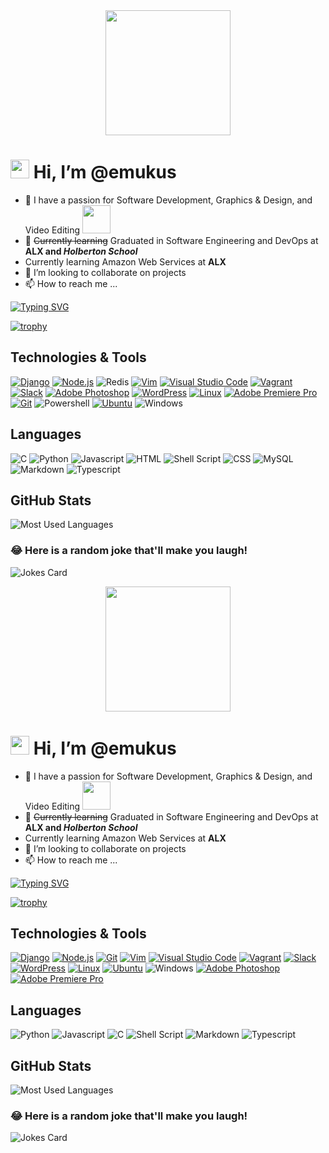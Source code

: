 <div id="header" align="center">
  <img src="https://media.giphy.com/media/jdPMeyv9rn0hZHh8n9/giphy.gif" width="200"/>
</div>

# <img src="https://media.giphy.com/media/hvRJCLFzcasrR4ia7z/giphy.gif" width="30px"/> Hi, I’m @emukus

- 👀 I have a passion for Software Development, Graphics & Design, and Video Editing <img src="https://media.giphy.com/media/WUlplcMpOCEmTGBtBW/giphy.gif" width="45">
- 🌱 ~~Currently learning~~ Graduated in Software Engineering and DevOps at **ALX and _Holberton School_**
- Currently learning Amazon Web Services at **ALX**
- 💞️ I’m looking to collaborate on projects
- 📫 How to reach me ...

[![Typing SVG](https://readme-typing-svg.herokuapp.com/?lines=Software+Engineering+Student;Graphic+Designer;and+Video+Editor)](https://git.io/typing-svg)

[![trophy](https://github-profile-trophy.vercel.app/?username=emukus&theme=onedark&rank=S,A)](https://github.com/ryo-ma/github-profile-trophy)

## Technologies & Tools
[![Django](https://img.shields.io/badge/Django-092E20?style=for-the-badge&logo=django&logoColor=white)](https://www.djangoproject.com/ "Django")
[![Node.js](https://img.shields.io/badge/Node.js-43853D?style=for-the-badge&logo=node.js&logoColor=white)](https://nodejs.org/en "Nodejs")
![Redis](https://img.shields.io/badge/redis-%23DD0031.svg?&style=for-the-badge&logo=redis&logoColor=white)
[![Vim](https://img.shields.io/badge/VIM-%2311AB00.svg?style=for-the-badge&logo=vim&logoColor=white)](https://www.vim.org/ "Vim")
[![Visual Studio Code](https://img.shields.io/badge/Visual%20Studio%20Code-0078d7.svg?style=for-the-badge&logo=visual-studio-code&logoColor=white)](https://code.visualstudio.com/ "VS Code")
[![Vagrant](https://img.shields.io/badge/vagrant-%231563FF.svg?style=for-the-badge&logo=vagrant&logoColor=white)](https://vagrantup.com/ "Vagrant")
[![Slack](https://img.shields.io/badge/Slack-4A154B?style=for-the-badge&logo=slack&logoColor=white)](https://www.slack.com/ "Slack")
[![Adobe Photoshop](https://img.shields.io/badge/adobe%20photoshop-%2331A8FF.svg?style=for-the-badge&logo=adobe%20photoshop&logoColor=white)](https://www.photoshop.com/ "Photoshop")
[![WordPress](https://img.shields.io/badge/WordPress-%23117AC9.svg?style=for-the-badge&logo=WordPress&logoColor=white)](https://wordpress.com/website-builder/ "WordPress")
[![Linux](https://img.shields.io/badge/Linux-FCC624?style=for-the-badge&logo=linux&logoColor=black)](https://www.linux.org/ "Linux")
[![Adobe Premiere Pro](https://img.shields.io/badge/Adobe%20Premiere%20Pro-9999FF.svg?style=for-the-badge&logo=Adobe%20Premiere%20Pro&logoColor=white)](https://www.adobe.com/products/premiere.html "Premiere Pro")[![Git](https://img.shields.io/badge/git-%23F05033.svg?style=for-the-badge&logo=git&logoColor=white)](https://git-scm.com/ "Git")
![Powershell](https://img.shields.io/badge/Powershell-2CA5E0?style=for-the-badge&logo=powershell&logoColor=white)
[![Ubuntu](https://img.shields.io/badge/Ubuntu-E95420?style=for-the-badge&logo=ubuntu&logoColor=white)](https://ubuntu.com/ "Ubuntu")
![Windows](https://img.shields.io/badge/Windows-0078D6?style=for-the-badge&logo=windows&logoColor=white)

## Languages
![C](https://img.shields.io/badge/c-%2300599C.svg?style=for-the-badge&logo=c&logoColor=white)
![Python](https://img.shields.io/badge/python-3670A0?style=for-the-badge&logo=python&logoColor=ffdd54)
![Javascript](https://img.shields.io/badge/JavaScript-F7DF1E?style=for-the-badge&logo=javascript&logoColor=black)
![HTML](https://img.shields.io/badge/HTML-239120?style=for-the-badge&logo=html5&logoColor=white)
![Shell Script](https://img.shields.io/badge/shell_script-%23121011.svg?style=for-the-badge&logo=gnu-bash&logoColor=white)
![CSS](https://img.shields.io/badge/CSS-239120?&style=for-the-badge&logo=css3&logoColor=white)
![MySQL](https://img.shields.io/badge/MySQL-00000F?style=for-the-badge&logo=mysql&logoColor=white)
![Markdown](https://img.shields.io/badge/Markdown-000000?style=for-the-badge&logo=markdown&logoColor=white)
![Typescript](https://img.shields.io/badge/TypeScript-007ACC?style=for-the-badge&logo=typescript&logoColor=white)

## GitHub Stats
![Most Used Languages](https://github-readme-stats.vercel.app/api/top-langs/?username=emukus&theme=blue-green)


### 😂 Here is a random joke that'll make you laugh!
![Jokes Card](https://readme-jokes.vercel.app/api)

<!---
emukus/emukus is a ✨ special ✨ repository because its `README.md` (this file) appears on your GitHub profile.
You can click the Preview link to take a look at your changes.
--->

<img src="https://komarev.com/ghpvc/?username=emukus&style=flat-square&color=blue" alt=""/>
<div id="header" align="center">
  <img src="https://media.giphy.com/media/jdPMeyv9rn0hZHh8n9/giphy.gif" width="200"/>
</div>

# <img src="https://media.giphy.com/media/hvRJCLFzcasrR4ia7z/giphy.gif" width="30px"/> Hi, I’m @emukus

- 👀 I have a passion for Software Development, Graphics & Design, and Video Editing <img src="https://media.giphy.com/media/WUlplcMpOCEmTGBtBW/giphy.gif" width="45">
- 🌱 ~~Currently learning~~ Graduated in Software Engineering and DevOps at **ALX and _Holberton School_**
- Currently learning Amazon Web Services at **ALX**
- 💞️ I’m looking to collaborate on projects
- 📫 How to reach me ...

[![Typing SVG](https://readme-typing-svg.herokuapp.com/?lines=Software+Engineering+Student;Graphic+Designer;and+Video+Editor)](https://git.io/typing-svg)

[![trophy](https://github-profile-trophy.vercel.app/?username=emukus&theme=onedark&rank=S,A)](https://github.com/ryo-ma/github-profile-trophy)

## Technologies & Tools
[![Django](https://img.shields.io/badge/Django-092E20?style=for-the-badge&logo=django&logoColor=white)](https://www.djangoproject.com/ "Django")
[![Node.js](https://img.shields.io/badge/Node.js-43853D?style=for-the-badge&logo=node.js&logoColor=white)](https://nodejs.org/en "Nodejs")
[![Git](https://img.shields.io/badge/git-%23F05033.svg?style=for-the-badge&logo=git&logoColor=white)](https://git-scm.com/ "Git")
[![Vim](https://img.shields.io/badge/VIM-%2311AB00.svg?style=for-the-badge&logo=vim&logoColor=white)](https://www.vim.org/ "Vim")
[![Visual Studio Code](https://img.shields.io/badge/Visual%20Studio%20Code-0078d7.svg?style=for-the-badge&logo=visual-studio-code&logoColor=white)](https://code.visualstudio.com/ "VS Code")
[![Vagrant](https://img.shields.io/badge/vagrant-%231563FF.svg?style=for-the-badge&logo=vagrant&logoColor=white)](https://vagrantup.com/ "Vagrant")
[![Slack](https://img.shields.io/badge/Slack-4A154B?style=for-the-badge&logo=slack&logoColor=white)](https://www.slack.com/ "Slack")
[![WordPress](https://img.shields.io/badge/WordPress-%23117AC9.svg?style=for-the-badge&logo=WordPress&logoColor=white)](https://wordpress.com/website-builder/ "WordPress")
[![Linux](https://img.shields.io/badge/Linux-FCC624?style=for-the-badge&logo=linux&logoColor=black)](https://www.linux.org/ "Linux")
[![Ubuntu](https://img.shields.io/badge/Ubuntu-E95420?style=for-the-badge&logo=ubuntu&logoColor=white)](https://ubuntu.com/ "Ubuntu")
![Windows](https://img.shields.io/badge/Windows-0078D6?style=for-the-badge&logo=windows&logoColor=white)
[![Adobe Photoshop](https://img.shields.io/badge/adobe%20photoshop-%2331A8FF.svg?style=for-the-badge&logo=adobe%20photoshop&logoColor=white)](https://www.photoshop.com/ "Photoshop")
[![Adobe Premiere Pro](https://img.shields.io/badge/Adobe%20Premiere%20Pro-9999FF.svg?style=for-the-badge&logo=Adobe%20Premiere%20Pro&logoColor=white)](https://www.adobe.com/products/premiere.html "Premiere Pro")

## Languages
![Python](https://img.shields.io/badge/python-3670A0?style=for-the-badge&logo=python&logoColor=ffdd54)
![Javascript](https://img.shields.io/badge/JavaScript-F7DF1E?style=for-the-badge&logo=javascript&logoColor=black)
![C](https://img.shields.io/badge/c-%2300599C.svg?style=for-the-badge&logo=c&logoColor=white)
![Shell Script](https://img.shields.io/badge/shell_script-%23121011.svg?style=for-the-badge&logo=gnu-bash&logoColor=white)
![Markdown](https://img.shields.io/badge/Markdown-000000?style=for-the-badge&logo=markdown&logoColor=white)
![Typescript](https://img.shields.io/badge/TypeScript-007ACC?style=for-the-badge&logo=typescript&logoColor=white)

## GitHub Stats
![Most Used Languages](https://github-readme-stats.vercel.app/api/top-langs/?username=emukus&theme=blue-green)


### 😂 Here is a random joke that'll make you laugh!
![Jokes Card](https://readme-jokes.vercel.app/api)

<!---
emukus/emukus is a ✨ special ✨ repository because its `README.md` (this file) appears on your GitHub profile.
You can click the Preview link to take a look at your changes.
--->

<img src="https://komarev.com/ghpvc/?username=emukus&style=flat-square&color=blue" alt=""/>
